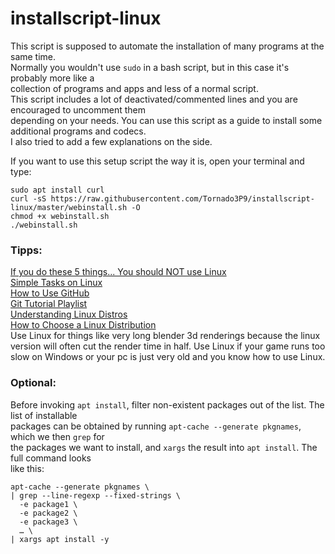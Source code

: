 # installscript-linux
This script is supposed to automate the installation of many programs at the same time.  
Normally you wouldn't use `sudo` in a bash script, but in this case it's probably more like a  
collection of programs and apps and less of a normal script.  
This script includes a lot of deactivated/commented lines and you are encouraged to uncomment them  
depending on your needs. You can use this script as a guide to install some additional programs and codecs.  
I also tried to add a few explanations on the side.  

If you want to use this setup script the way it is, open your terminal and type:
```
sudo apt install curl
curl -sS https://raw.githubusercontent.com/Tornado3P9/installscript-linux/master/webinstall.sh -O
chmod +x webinstall.sh
./webinstall.sh
```

### Tipps:
[If you do these 5 things... You should NOT use Linux](https://youtu.be/06cKL5DQ5CY)  
[Simple Tasks on Linux](https://youtu.be/6h2UmKTcCfA)  
[How to Use GitHub](https://youtu.be/v_1iqtOnUMg)  
[Git Tutorial Playlist](https://www.youtube.com/playlist?list=PL4cUxeGkcC9goXbgTDQ0n_4TBzOO0ocPR)  
[Understanding Linux Distros](https://youtu.be/DKFnqAtEOvc)  
[How to Choose a Linux Distribution](https://youtu.be/iox7fr7p5Hc)  
Use Linux for things like very long blender 3d renderings because the linux version will often cut the render time in half.
Use Linux if your game runs too slow on Windows or your pc is just very old and you know how to use Linux.  

### Optional:
Before invoking `apt install`, filter non-existent packages out of the list. The list of installable  
packages can be obtained by running `apt-cache --generate pkgnames`, which we then `grep` for  
the packages we want to install, and `xargs` the result into `apt install`. The full command looks  
like this:  
```
apt-cache --generate pkgnames \
| grep --line-regexp --fixed-strings \
  -e package1 \
  -e package2 \
  -e package3 \
  … \
| xargs apt install -y
```

